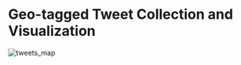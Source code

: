 # Geo-tagged Tweet Collection and Visualization

![tweets_map](https://user-images.githubusercontent.com/77243665/106077973-6db0e500-60c7-11eb-95b8-3dc5a3614951.png)
